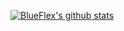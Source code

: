 [![BlueFlex's github stats](https://github-readme-stats.vercel.app/api?username=anuraghazra)](https://github.com/anuraghazra/github-readme-stats)
